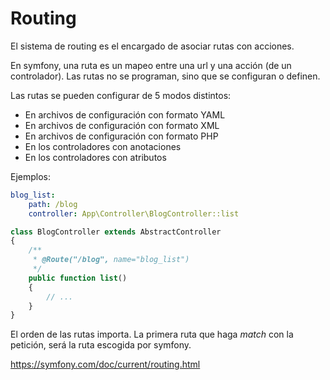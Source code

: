 # Routing

El sistema de routing es el encargado de asociar rutas con acciones.

En symfony, una ruta es un mapeo entre una url y una acción (de un controlador). Las rutas no se programan, sino que se configuran o definen.

Las rutas se pueden configurar de 5 modos distintos:

- En archivos de configuración con formato YAML
- En archivos de configuración con formato XML
- En archivos de configuración con formato PHP
- En los controladores con anotaciones
- En los controladores con atributos

Ejemplos:

```yaml
blog_list:
    path: /blog
    controller: App\Controller\BlogController::list
```

```php
class BlogController extends AbstractController
{
    /**
     * @Route("/blog", name="blog_list")
     */
    public function list()
    {
        // ...
    }
}
```

El orden de las rutas importa. La primera ruta que haga *match* con la petición, será la ruta escogida por symfony.

https://symfony.com/doc/current/routing.html